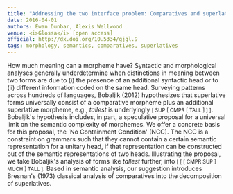 ```yaml
---
title: "Addressing the two interface problem: Comparatives and superlatives"
date: 2016-04-01
authors: Ewan Dunbar, Alexis Wellwood
venue: <i>Glossa</i> [open access]
official: http://dx.doi.org/10.5334/gjgl.9
tags: morphology, semantics, comparatives, superlatives
---
```


How much meaning can a morpheme have? Syntactic and morphological analyses generally underdetermine when distinctions in meaning between two forms are due to (i) the presence of an additional syntactic head or to (ii) different information coded on the same head. Surveying patterns across hundreds of languages, Bobaljik (2012) hypothesizes that superlative forms universally consist of a comparative morpheme plus an additional superlative morpheme, e.g., *tallest* is underlyingly <small>[ SUP [ CMPR [ TALL ] ] ]</small>. Bobaljik's hypothesis includes, in part, a speculative proposal for a universal limit on the semantic complexity of morphemes. We offer a concrete basis for this proposal, the 'No Containment Condition' (NCC). The NCC is a constraint on grammars such that they cannot contain a certain semantic representation for a unitary head, if that representation can be constructed out of the semantic representations of two heads. Illustrating the proposal, we take Bobaljik's analysis of forms like *tallest* further, into <small>[ [ [ CMPR SUP ] MUCH ] TALL ]</small>. Based in semantic analysis, our suggestion introduces Bresnan's (1973) classical analysis of comparatives into the decomposition of superlatives.



